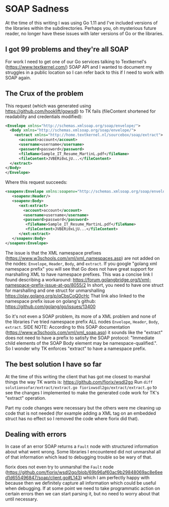 # SOAP Sadness
At the time of this writing I was using Go 1.11 and I've included
versions of the libraries within the subdirectories. Perhaps you, oh
mysterious future reader, no longer have these issues with later
versions of Go or the libraries.

## I got 99 problems and they're all SOAP
For work I need to get one of our Go services talking to Textkernel's
(https://www.textkernel.com/) SOAP API and I wanted to document my
struggles in a public location so I can refer back to this if I need
to work with SOAP again.

## The Crux of the problem
This request (which was generated using
https://github.com/hooklift/gowsdl) to TK fails (fileContent shortened
for readability and credentials modified):

```xml
<Envelope xmlns="http://schemas.xmlsoap.org/soap/envelope/">
  <Body xmlns="http://schemas.xmlsoap.org/soap/envelope/">
    <extract xmlns="http://home.textkernel.nl/sourcebox/soap/extract">
      <account>account</account>
      <username>username</username>
      <password>password</password>
      <fileName>Sample_IT_Resume_MartinL.pdf</fileName>
      <fileContent>JVBERi0xLjU...</fileContent>
  </extract>
</Body>
</Envelope>
```

Where this request succeeds:

```xml
<soapenv:Envelope xmlns:soapenv="http://schemas.xmlsoap.org/soap/envelope/" xmlns:ext="http://home.textkernel.nl/sourcebox/soap/extract">
   <soapenv:Header/>
   <soapenv:Body>
      <ext:extract>
        <account>account</account>
        <username>username</username>
        <password>password</password>
         <fileName>Sample_IT_Resume_MartinL.pdf</fileName>
         <fileContent>JVBERi0xLjU...</fileContent>
      </ext:extract>
   </soapenv:Body>
</soapenv:Envelope>
```

The issue is that the XML namespace prefixes
(https://www.w3schools.com/xml/xml_namespaces.asp) are not added on
the nodes: `Envelope`, `Header`, `Body`, and `extract`. If you google
"golang xml namespace prefix" you will see that Go does not have great
support for marshalling XML to have namespace prefixes. This was a
concise link I found describing a workaround:
https://forum.golangbridge.org/t/xml-namespace-prefix-issue-at-go/8055/2
In short, you need to have one struct for marshalling and one struct
for unmarshalling https://play.golang.org/p/qCbsCoQ0cHc That link also
linked to the namespace prefix issue on golang's github:
https://github.com/golang/go/issues/13400

So it's not even a SOAP problem, its more of a XML problem and none of
the libraries I've tried namespace prefix ALL nodes `Envelope`,
`Header`, `Body`, `extract`. SIDE NOTE: According to this SOAP
documentation (https://www.w3schools.com/xml/xml_soap.asp) it sounds
like the "extract" does not need to have a prefix to satisfy the SOAP
protocol: "Immediate child elements of the SOAP Body element may be
namespace-qualified.". So I wonder why TK enforces "extract" to have a
namespace prefix.

## The best solution I have so far
At the time of this writing the client that has got me closest to
marshal things the way TK wants is: https://github.com/fiorix/wsdl2go
Run `diff solutionsofar/extract/extract.go
fiorixwsdl2go/extract/extract.go` to see the changes I implemented to
make the generated code work for TK's "extract" operation.

Part my code changes were necessary but the others were me cleaning up
code that is not needed (for example adding a XML tag on an embedded
struct has no effect so I removed the code where fiorix did that).

## Dealing with errors
In case of an error SOAP returns a `Fault` node with structured
information about what went wrong. Some libraries I encountered did
not unmarshal all of that information which lead to debugging trouble
so be wary of that.

fiorix does not even try to unmarshal the `Fault` node
(https://github.com/fiorix/wsdl2go/blob/69b96af60ac9b29848069ac8e6eed1d655496847/soap/client.go#L143)
which I am perfectly happy with because then we definitely capture all
information which could be useful when debugging. If at some point we
need to take programmatic action on certain errors then we can start
parsing it, but no need to worry about that until necessary.
